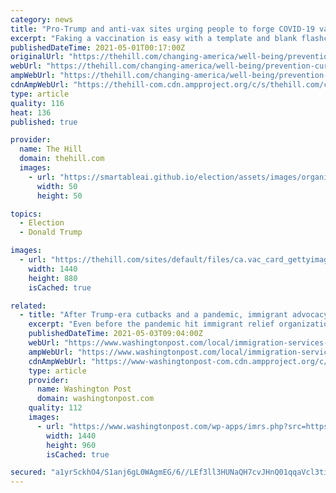 ```yaml
---
category: news
title: "Pro-Trump and anti-vax sites urging people to forge COVID-19 vaccination cards, says CDC"
excerpt: "Faking a vaccination is easy with a template and blank flashcard. New York is the only state that keeps track of authentic cards. It is against the law to fake vaccination cards. Some former President Trump supporters and anti-vaxxers are forging vaccine cards using a government-issued template to falsely state they received their shots."
publishedDateTime: 2021-05-01T00:17:00Z
originalUrl: "https://thehill.com/changing-america/well-being/prevention-cures/551275-pro-trump-and-anti-vax-sites-urging-people-to"
webUrl: "https://thehill.com/changing-america/well-being/prevention-cures/551275-pro-trump-and-anti-vax-sites-urging-people-to"
ampWebUrl: "https://thehill.com/changing-america/well-being/prevention-cures/551275-pro-trump-and-anti-vax-sites-urging-people-to?amp"
cdnAmpWebUrl: "https://thehill-com.cdn.ampproject.org/c/s/thehill.com/changing-america/well-being/prevention-cures/551275-pro-trump-and-anti-vax-sites-urging-people-to?amp"
type: article
quality: 116
heat: 136
published: true

provider:
  name: The Hill
  domain: thehill.com
  images:
    - url: "https://smartableai.github.io/election/assets/images/organizations/thehill.com-50x50.jpg"
      width: 50
      height: 50

topics:
  - Election
  - Donald Trump

images:
  - url: "https://thehill.com/sites/default/files/ca.vac_card_gettyimages-1230169189.jpg"
    width: 1440
    height: 880
    isCached: true

related:
  - title: "After Trump-era cutbacks and a pandemic, immigrant advocacy groups prepare to meet a rising need"
    excerpt: "Even before the pandemic hit immigrant relief organizations — forcing them to cut hours, freeze volunteer programs, move online and scrap for funding as donations dried up — groups that serve newly arrived immigrants were struggling to keep some programs afloat."
    publishedDateTime: 2021-05-03T09:04:00Z
    webUrl: "https://www.washingtonpost.com/local/immigration-services-need/2021/05/02/4f139f8c-a395-11eb-a774-7b47ceb36ee8_story.html"
    ampWebUrl: "https://www.washingtonpost.com/local/immigration-services-need/2021/05/02/4f139f8c-a395-11eb-a774-7b47ceb36ee8_story.html?outputType=amp"
    cdnAmpWebUrl: "https://www-washingtonpost-com.cdn.ampproject.org/c/s/www.washingtonpost.com/local/immigration-services-need/2021/05/02/4f139f8c-a395-11eb-a774-7b47ceb36ee8_story.html?outputType=amp"
    type: article
    provider:
      name: Washington Post
      domain: washingtonpost.com
    quality: 112
    images:
      - url: "https://www.washingtonpost.com/wp-apps/imrs.php?src=https://arc-anglerfish-washpost-prod-washpost.s3.amazonaws.com/public/XLMI2GETXYI6XKW4V54HAGRQZI.jpg&w=1440"
        width: 1440
        height: 960
        isCached: true

secured: "a1yrSckhO4/S1anj6gL0WAgmEG/6//LEf3ll3HUNaQH7cvJHnQ01qqaVcl3tirYu2DuK9OGGB6hFsHyBlLS4kxapTKb3+2GpzPDr/x0ukCPrt/x2VDrjah3A+R58hLnNwlVRpYFsrCUifXFOl0on7iWQgQW7Vn2lzVw6ziI688lp1LAMXJ4ZSin47bsjGLu1fNve7BvKvaJ7Hx5A+XkyvuFzsQi76KG3CnUcyJjg2Idn3VK9o8+gXxxGZ0YUaIgq7QRt5FcSn0AvJmulfBtpyNEnCX0v8FD4O/dt4NFtybQPu8XWcmxXQ3llaSIVG4JIy1CVTAdNZr6VI6Mr8fgVkWWp4Surrw9yUrxxEthII4o=;dkrnS/HUIRympVOqS2WgJg=="
---
```


